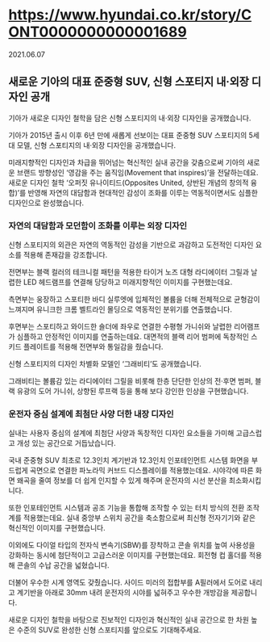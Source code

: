 # https://www.hyundai.co.kr/story/CONT0000000000001689

2021.06.07

## 새로운 기아의 대표 준중형 SUV, 신형 스포티지 내·외장 디자인 공개

기아가 새로운 디자인 철학을 담은 신형 스포티지의 내·외장 디자인을 공개했습니다.

기아가 2015년 출시 이후 6년 만에 새롭게 선보이는 대표 준중형 SUV 스포티지의 5세대 모델, 신형 스포티지의 내·외장 디자인을 공개했습니다.

미래지향적인 디자인과 차급을 뛰어넘는 혁신적인 실내 공간을 갖춤으로써 기아의 새로운 브랜드 방향성인 ‘영감을 주는 움직임(Movement that inspires)’을 전달하는데요. 새로운 디자인 철학 ‘오퍼짓 유나이티드(Opposites United, 상반된 개념의 창의적 융합)’를 반영해 자연의 대담함과 현대적인 감성이 조화를 이루는 역동적이면서도 심플한 디자인으로 완성했습니다.

### 자연의 대담함과 모던함이 조화를 이루는 외장 디자인

신형 스포티지의 외관은 자연의 역동적인 감성을 기반으로 과감하고 도전적인 디자인 요소를 적용해 존재감을 강조합니다.

전면부는 블랙 컬러의 테크니컬 패턴을 적용한 타이거 노즈 대형 라디에이터 그릴과 날렵한 LED 헤드램프를 연결해 당당하고 미래지향적인 이미지를 구현했는데요.

측면부는 웅장하고 스포티한 바디 실루엣에 입체적인 볼륨을 더해 전체적으로 균형감이 느껴지며 유니크한 크롬 벨트라인 몰딩으로 역동적인 분위기를 연출했습니다.

후면부는 스포티하고 와이드한 숄더에 좌우로 연결한 수평형 가니쉬와 날렵한 리어램프가 심플하고 안정적인 이미지를 연출하는데요. 대면적의 블랙 리어 범퍼에 독창적인 스키드 플레이트를 적용해 전면부와 통일감을 줬습니다.

신형 스포티지의 디자인 차별화 모델인 ‘그래비티’도 공개했습니다.

그래비티는 볼륨감 있는 라디에이터 그릴을 비롯해 한층 단단한 인상의 전·후면 범퍼, 블랙 유광의 도어 가니쉬, 상향된 루프랙 등을 통해 보다 강인한 인상을 구현했습니다.

### 운전자 중심 설계에 최첨단 사양 더한 내장 디자인

실내는 사용자 중심의 설계에 최첨단 사양과 독창적인 디자인 요소들을 가미해 고급스럽고 개성 있는 공간으로 거듭났습니다.

국내 준중형 SUV 최초로 12.3인치 계기반과 12.3인치 인포테인먼트 시스템 화면을 부드럽게 곡면으로 연결한 파노라믹 커브드 디스플레이를 적용했는데요. 시야각에 따른 화면 왜곡을 줄여 정보를 더 쉽게 인지할 수 있게 해주며 운전자의 시선 분산을 최소화시킵니다.

또한 인포테인먼트 시스템과 공조 기능을 통합해 조작할 수 있는 터치 방식의 전환 조작계를 적용했는데요. 실내 중앙부 스위치 공간을 축소함으로써 최신형 전자기기와 같은 혁신적인 이미지를 구현했습니다.

이외에도 다이얼 타입의 전자식 변속기(SBW)를 장착하고 콘솔 위치를 높여 사용성을 강화하는 동시에 첨단적이고 고급스러운 이미지를 구현했는데요. 회전형 컵 홀더를 적용해 콘솔의 수납 공간을 넓혔습니다.

더불어 우수한 시계 영역도 갖췄습니다. 사이드 미러의 접합부를 A필러에서 도어로 내리고 계기반을 아래로 30mm 내려 운전자의 시야를 넓혀주고 우수한 개방감을 제공합니다.

새로운 디자인 철학을 바탕으로 진보적인 디자인과 혁신적인 실내 공간으로 한 차원 높은 수준의 SUV로 완성한 신형 스포티지를 앞으로도 기대해주세요.